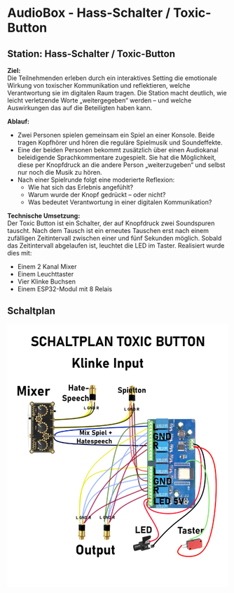 # AudioBox - Hass-Schalter / Toxic-Button

## Station: Hass-Schalter / Toxic-Button

**Ziel:**  
Die Teilnehmenden erleben durch ein interaktives Setting die emotionale Wirkung von toxischer Kommunikation und reflektieren, welche Verantwortung sie im digitalen Raum tragen. Die Station macht deutlich, wie leicht verletzende Worte „weitergegeben“ werden – und welche Auswirkungen das auf die Beteiligten haben kann.

**Ablauf:**  
- Zwei Personen spielen gemeinsam ein Spiel an einer Konsole. Beide tragen Kopfhörer und hören die reguläre Spielmusik und Soundeffekte.
- Eine der beiden Personen bekommt zusätzlich über einen Audiokanal beleidigende Sprachkommentare zugespielt. Sie hat die Möglichkeit, diese per Knopfdruck an die andere Person „weiterzugeben“ und selbst nur noch die Musik zu hören.
- Nach einer Spielrunde folgt eine moderierte Reflexion:  
  - Wie hat sich das Erlebnis angefühlt?  
  - Warum wurde der Knopf gedrückt – oder nicht?  
  - Was bedeutet Verantwortung in einer digitalen Kommunikation?

**Technische Umsetzung:**  
Der Toxic Button ist ein Schalter, der auf Knopfdruck zwei Soundspuren tauscht. Nach dem Tausch ist ein erneutes Tauschen erst nach einem zufälligen Zeitintervall zwischen einer und fünf Sekunden möglich. Sobald das Zeitintervall abgelaufen ist, leuchtet die LED im Taster. Realisiert wurde dies mit:
- Einem 2 Kanal Mixer
- Einem Leuchttaster
- Vier Klinke Buchsen
- Einem ESP32-Modul mit 8 Relais

## Schaltplan

![Schaltplan](./schaltplan.png)